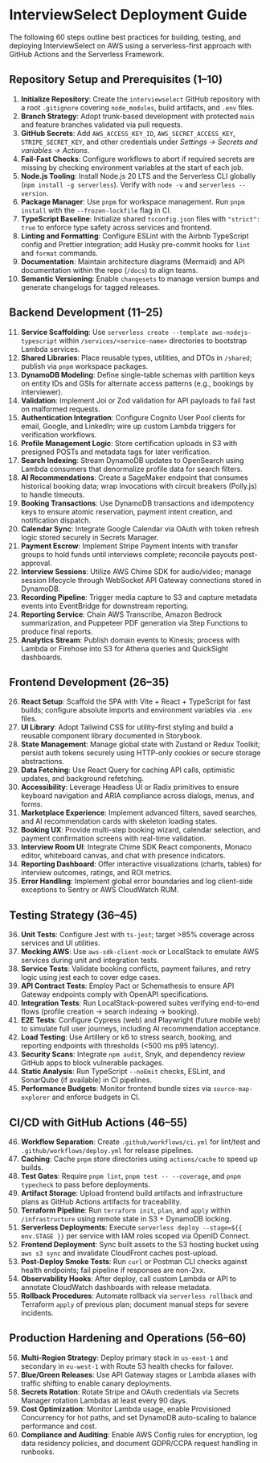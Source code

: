 # InterviewSelect Deployment Guide

The following 60 steps outline best practices for building, testing, and deploying InterviewSelect on AWS using a serverless-first approach with GitHub Actions and the Serverless Framework.

## Repository Setup and Prerequisites (1–10)
1. **Initialize Repository**: Create the `interviewselect` GitHub repository with a root `.gitignore` covering `node_modules`, build artifacts, and `.env` files.
2. **Branch Strategy**: Adopt trunk-based development with protected `main` and feature branches validated via pull requests.
3. **GitHub Secrets**: Add `AWS_ACCESS_KEY_ID`, `AWS_SECRET_ACCESS_KEY`, `STRIPE_SECRET_KEY`, and other credentials under *Settings → Secrets and variables → Actions*.
4. **Fail-Fast Checks**: Configure workflows to abort if required secrets are missing by checking environment variables at the start of each job.
5. **Node.js Tooling**: Install Node.js 20 LTS and the Serverless CLI globally (`npm install -g serverless`). Verify with `node -v` and `serverless --version`.
6. **Package Manager**: Use `pnpm` for workspace management. Run `pnpm install` with the `--frozen-lockfile` flag in CI.
7. **TypeScript Baseline**: Initialize shared `tsconfig.json` files with `"strict": true` to enforce type safety across services and frontend.
8. **Linting and Formatting**: Configure ESLint with the Airbnb TypeScript config and Prettier integration; add Husky pre-commit hooks for `lint` and `format` commands.
9. **Documentation**: Maintain architecture diagrams (Mermaid) and API documentation within the repo (`/docs`) to align teams.
10. **Semantic Versioning**: Enable `changesets` to manage version bumps and generate changelogs for tagged releases.

## Backend Development (11–25)
11. **Service Scaffolding**: Use `serverless create --template aws-nodejs-typescript` within `/services/<service-name>` directories to bootstrap Lambda services.
12. **Shared Libraries**: Place reusable types, utilities, and DTOs in `/shared`; publish via `pnpm` workspace packages.
13. **DynamoDB Modeling**: Define single-table schemas with partition keys on entity IDs and GSIs for alternate access patterns (e.g., bookings by interviewer).
14. **Validation**: Implement Joi or Zod validation for API payloads to fail fast on malformed requests.
15. **Authentication Integration**: Configure Cognito User Pool clients for email, Google, and LinkedIn; wire up custom Lambda triggers for verification workflows.
16. **Profile Management Logic**: Store certification uploads in S3 with presigned POSTs and metadata tags for later verification.
17. **Search Indexing**: Stream DynamoDB updates to OpenSearch using Lambda consumers that denormalize profile data for search filters.
18. **AI Recommendations**: Create a SageMaker endpoint that consumes historical booking data; wrap invocations with circuit breakers (Polly.js) to handle timeouts.
19. **Booking Transactions**: Use DynamoDB transactions and idempotency keys to ensure atomic reservation, payment intent creation, and notification dispatch.
20. **Calendar Sync**: Integrate Google Calendar via OAuth with token refresh logic stored securely in Secrets Manager.
21. **Payment Escrow**: Implement Stripe Payment Intents with transfer groups to hold funds until interviews complete; reconcile payouts post-approval.
22. **Interview Sessions**: Utilize AWS Chime SDK for audio/video; manage session lifecycle through WebSocket API Gateway connections stored in DynamoDB.
23. **Recording Pipeline**: Trigger media capture to S3 and capture metadata events into EventBridge for downstream reporting.
24. **Reporting Service**: Chain AWS Transcribe, Amazon Bedrock summarization, and Puppeteer PDF generation via Step Functions to produce final reports.
25. **Analytics Stream**: Publish domain events to Kinesis; process with Lambda or Firehose into S3 for Athena queries and QuickSight dashboards.

## Frontend Development (26–35)
26. **React Setup**: Scaffold the SPA with Vite + React + TypeScript for fast builds; configure absolute imports and environment variables via `.env` files.
27. **UI Library**: Adopt Tailwind CSS for utility-first styling and build a reusable component library documented in Storybook.
28. **State Management**: Manage global state with Zustand or Redux Toolkit; persist auth tokens securely using HTTP-only cookies or secure storage abstractions.
29. **Data Fetching**: Use React Query for caching API calls, optimistic updates, and background refetching.
30. **Accessibility**: Leverage Headless UI or Radix primitives to ensure keyboard navigation and ARIA compliance across dialogs, menus, and forms.
31. **Marketplace Experience**: Implement advanced filters, saved searches, and AI recommendation cards with skeleton loading states.
32. **Booking UX**: Provide multi-step booking wizard, calendar selection, and payment confirmation screens with real-time validation.
33. **Interview Room UI**: Integrate Chime SDK React components, Monaco editor, whiteboard canvas, and chat with presence indicators.
34. **Reporting Dashboard**: Offer interactive visualizations (charts, tables) for interview outcomes, ratings, and ROI metrics.
35. **Error Handling**: Implement global error boundaries and log client-side exceptions to Sentry or AWS CloudWatch RUM.

## Testing Strategy (36–45)
36. **Unit Tests**: Configure Jest with `ts-jest`; target >85% coverage across services and UI utilities.
37. **Mocking AWS**: Use `aws-sdk-client-mock` or LocalStack to emulate AWS services during unit and integration tests.
38. **Service Tests**: Validate booking conflicts, payment failures, and retry logic using jest each to cover edge cases.
39. **API Contract Tests**: Employ Pact or Schemathesis to ensure API Gateway endpoints comply with OpenAPI specifications.
40. **Integration Tests**: Run LocalStack-powered suites verifying end-to-end flows (profile creation → search indexing → booking).
41. **E2E Tests**: Configure Cypress (web) and Playwright (future mobile web) to simulate full user journeys, including AI recommendation acceptance.
42. **Load Testing**: Use Artillery or k6 to stress search, booking, and reporting endpoints with thresholds (<500 ms p95 latency).
43. **Security Scans**: Integrate `npm audit`, Snyk, and dependency review GitHub apps to block vulnerable packages.
44. **Static Analysis**: Run TypeScript `--noEmit` checks, ESLint, and SonarQube (if available) in CI pipelines.
45. **Performance Budgets**: Monitor frontend bundle sizes via `source-map-explorer` and enforce budgets in CI.

## CI/CD with GitHub Actions (46–55)
46. **Workflow Separation**: Create `.github/workflows/ci.yml` for lint/test and `.github/workflows/deploy.yml` for release pipelines.
47. **Caching**: Cache `pnpm` store directories using `actions/cache` to speed up builds.
48. **Test Gates**: Require `pnpm lint`, `pnpm test -- --coverage`, and `pnpm typecheck` to pass before deployments.
49. **Artifact Storage**: Upload frontend build artifacts and infrastructure plans as GitHub Actions artifacts for traceability.
50. **Terraform Pipeline**: Run `terraform init`, `plan`, and `apply` within `/infrastructure` using remote state in S3 + DynamoDB locking.
51. **Serverless Deployments**: Execute `serverless deploy --stage=${{ env.STAGE }}` per service with IAM roles scoped via OpenID Connect.
52. **Frontend Deployment**: Sync built assets to the S3 hosting bucket using `aws s3 sync` and invalidate CloudFront caches post-upload.
53. **Post-Deploy Smoke Tests**: Run `curl` or Postman CLI checks against health endpoints; fail pipeline if responses are non-2xx.
54. **Observability Hooks**: After deploy, call custom Lambda or API to annotate CloudWatch dashboards with release metadata.
55. **Rollback Procedures**: Automate rollback via `serverless rollback` and Terraform `apply` of previous plan; document manual steps for severe incidents.

## Production Hardening and Operations (56–60)
56. **Multi-Region Strategy**: Deploy primary stack in `us-east-1` and secondary in `eu-west-1` with Route 53 health checks for failover.
57. **Blue/Green Releases**: Use API Gateway stages or Lambda aliases with traffic shifting to enable canary deployments.
58. **Secrets Rotation**: Rotate Stripe and OAuth credentials via Secrets Manager rotation Lambdas at least every 90 days.
59. **Cost Optimization**: Monitor Lambda usage, enable Provisioned Concurrency for hot paths, and set DynamoDB auto-scaling to balance performance and cost.
60. **Compliance and Auditing**: Enable AWS Config rules for encryption, log data residency policies, and document GDPR/CCPA request handling in runbooks.

